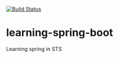 [![Build Status](https://travis-ci.org/Raaycc/learning-spring-boot.svg?branch=master)](https://travis-ci.org/Raaycc/learning-spring-boot)

# learning-spring-boot
Learning spring in STS
